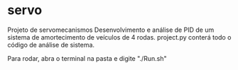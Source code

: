 # servo
Projeto de servomecanismos
Desenvolvimento e análise de PID de um sistema de amortecimento de veículos de 4 rodas.
project.py conterá todo o código de análise de sistema.

Para rodar, abra o terminal na pasta e digite "./Run.sh"
